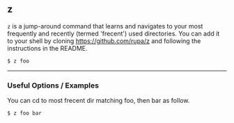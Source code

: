 z
---

`z` is a jump-around command that learns and navigates to your most frequently and recently (termed 'frecent') used directories. You can add it to your shell by cloning https://github.com/rupa/z and following the instructions in the README.

~~~ bash
$ z foo
~~~

---

### Useful Options / Examples

You can cd to most frecent dir matching foo, then bar as follow.

~~~ bash
$ z foo bar
~~~
